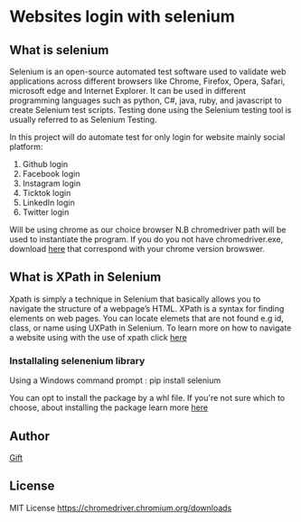 # Websites login with selenium
## What is selenium

Selenium is an open-source automated test software used to validate web applications across different browsers like Chrome, Firefox, Opera, Safari, microsoft edge and Internet Explorer. It can be used in different programming languages such as python, C#, java, ruby, and javascript to create Selenium test scripts. Testing done using the Selenium testing tool is usually referred to as Selenium Testing.

In this project will do automate test for only login  for website mainly social platform:

1. Github    login 
2. Facebook  login
3. Instagram login
4. Ticktok   login
5. LinkedIn  login
6. Twitter   login

Will be using chrome as our choice browser
N.B chromedriver path will be used to instantiate the program. If you do you not have chromedriver.exe, download [here](https://chromedriver.chromium.org/downloads) that correspond with your chrome version browswer. 

## What is XPath in Selenium
Xpath is simply a technique in Selenium that basically allows you to navigate the structure of a webpage’s HTML. XPath is a syntax for finding elements on web pages. You can locate elemets that are not found e.g id, class, or name using UXPath in Selenium. 
To learn more on how to navigate a website using with the use of xpath click [here](https://www.perfecto.io/blog/xpath-in-selenium)  
### Installaling selenenium library

Using a Windows command prompt :
 pip install selenium

You can opt to install the package by a whl file. If you're not sure which to choose, about installing the package learn more [here](https://files.pythonhosted.org/packages/58/76/705b5c776f783d1ba7c630347463d4ae323282bbd859a8e9420c7ff79581/selenium-4.1.0-py3-none-any.whl`)
## Author
[Gift](https://github.com/giftmafomo)
## License
MIT License
https://chromedriver.chromium.org/downloads
